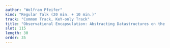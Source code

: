 ```yaml
---
author: "Wolfram Pfeifer"
kind: "Regular Talk (20 min. + 10 min.)"
track: "Common Track, KeY-only Track"
title: "Observational Encapsulation: Abstracting Datastructures on the Heap into \"Singularities\""
slot: 115
length: 30
order: 35
---
```


